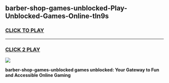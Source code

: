 
## barber-shop-games-unblocked-Play-Unblocked-Games-Online-tln9s
<h3>
<a href="https://premium76.site?title=barber-shop-games-unblocked&ref=25A">CLICK TO PLAY</a></h3>
<hr>

<h3>
<a href="https://premium76.site?title=barber-shop-games-unblocked&ref=25A">CLICK 2 PLAY</a>
  
</h3>

<a href="https://premium76.site?title=barber-shop-games-unblocked&ref=25A"><img src="https://clearcache.store/games.png"></a>


**barber-shop-games-unblocked games unblocked: Your Gateway to Fun and Accessible Online Gaming**
